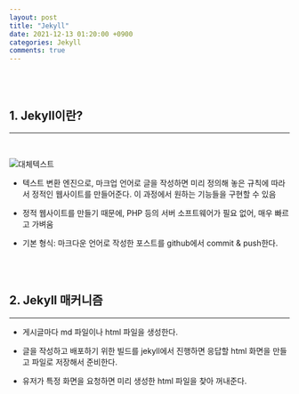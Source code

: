 ```yaml
---
layout: post
title: "Jekyll"
date: 2021-12-13 01:20:00 +0900
categories: Jekyll
comments: true
---
```


<br>
<br>

## **1. Jekyll이란?**
---

<br>

![대체텍스트](https://sanghyuk.dev/assets/images/posts/Blog/Jekyll.jpeg)
* 텍스트 변환 엔진으로, 마크업 언어로 글을 작성하면 미리 정의해 놓은 규칙에 따라서 정적인 웹사이트를 만들어준다. 이 과정에서 원하는 기능들을 구현할 수 있음

* 정적 웹사이트를 만들기 때문에, PHP 등의 서버 소프트웨어가 필요 없어, 매우 빠르고 가벼움

* 기본 형식: 마크다운 언어로 작성한 포스트를 github에서 commit & push한다.

<br>
<br>

## **2. Jekyll 매커니즘**
---   

* 게시글마다 md 파일이나 html 파일을 생성한다.

* 글을 작성하고 배포하기 위한 빌드를 jekyll에서 진행하면 응답할 html 화면을 만들고 파일로 저장해서 준비한다.

* 유저가 특정 화면을 요청하면 미리 생성한 html 파일을 찾아 꺼내준다.
